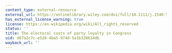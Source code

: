 ```yaml
---
content_type: external-resource
external_url: https://onlinelibrary.wiley.com/doi/full/10.1111/j.1540-5907.2010.00449.x
has_external_license_warning: true
license: https://en.wikipedia.org/wiki/All_rights_reserved
status: ''
title: The electoral costs of party loyalty in Congress
uid: d67a2c7c-e528-4ba5-974d-5a1b328614db
wayback_url: ''
---
```

